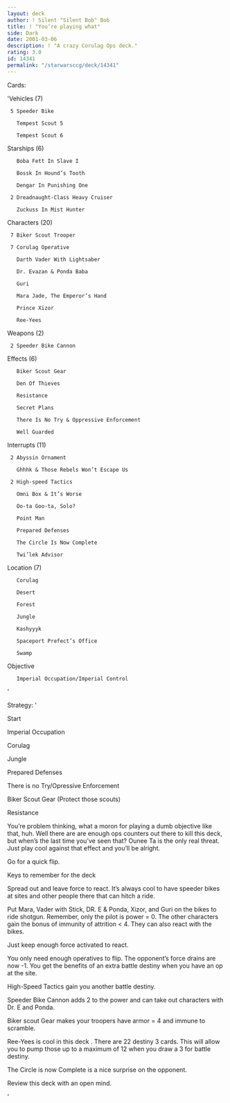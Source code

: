 ```yaml
---
layout: deck
author: ! Silent "Silent Bob" Bob
title: ! "You’re playing what"
side: Dark
date: 2001-03-06
description: ! "A crazy Corulag Ops deck."
rating: 3.0
id: 14341
permalink: "/starwarsccg/deck/14341"
---
```

Cards: 

'Vehicles (7)

     5 Speeder Bike 

       Tempest Scout 5 

       Tempest Scout 6 


Starships (6)

       Boba Fett In Slave I 

       Bossk In Hound’s Tooth 

       Dengar In Punishing One 

     2 Dreadnaught-Class Heavy Cruiser 

       Zuckuss In Mist Hunter 


Characters (20)

     7 Biker Scout Trooper 

     7 Corulag Operative 

       Darth Vader With Lightsaber 

       Dr. Evazan & Ponda Baba 

       Guri 

       Mara Jade, The Emperor’s Hand 

       Prince Xizor 

       Ree-Yees 


Weapons (2)

     2 Speeder Bike Cannon 


Effects (6)

       Biker Scout Gear 

       Den Of Thieves 

       Resistance 

       Secret Plans 

       There Is No Try & Oppressive Enforcement 

       Well Guarded 


Interrupts (11)

     2 Abyssin Ornament 

       Ghhhk & Those Rebels Won’t Escape Us 

     2 High-speed Tactics 

       Omni Box & It’s Worse 

       Oo-ta Goo-ta, Solo? 

       Point Man 

       Prepared Defenses 

       The Circle Is Now Complete 

       Twi’lek Advisor 


Location (7)

       Corulag 

       Desert 

       Forest 

       Jungle 

       Kashyyyk 

       Spaceport Prefect’s Office 

       Swamp 


Objective

       Imperial Occupation/Imperial Control 

'

Strategy: '

Start


Imperial Occupation

Corulag

Jungle

Prepared Defenses

There is no Try/Opressive Enforcement

Biker Scout Gear (Protect those scouts)

Resistance


You’re problem thinking, what a moron for playing a dumb objective like that, huh.  Well there are are enough ops counters out there to kill this deck, but when’s the last time you’ve seen that?  Ounee Ta is the only real threat.  Just play cool against that effect and you’ll be alright.


Go for a quick flip.


Keys to remember for the deck


Spread out and leave force to react.  It’s always cool to have speeder bikes at sites and other people there that can hitch a ride.


Put Mara, Vader with Stick, DR. E & Ponda, Xizor, and Guri on the bikes to ride shotgun.  Remember, only the pilot is power = 0.  The other characters gain the bonus of immunity of attrition < 4.  They can also react with the bikes.


Just keep enough force activated to react.


You only need enough operatives to flip.  The opponent’s force drains are now -1.  You get the benefits of an extra battle destiny when you have an op at the site.


High-Speed Tactics gain you another battle destiny.


Speeder Bike Cannon adds 2 to the power and can take out characters with Dr. E and Ponda.


Biker scout Gear makes your troopers have armor = 4 and immune to scramble.


Ree-Yees is cool in this deck .  There are 22 destiny 3 cards.  This will allow you to pump those up to a maximum of 12 when you draw a 3 for battle destiny.


The Circle is now Complete is a nice surprise on the opponent.


Review this deck with an open mind.

'
